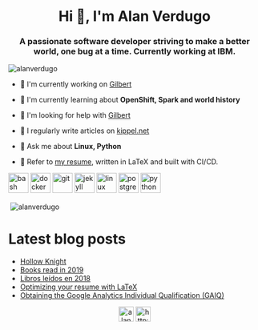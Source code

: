 <h1 align="center">Hi 👋, I'm Alan Verdugo</h1>
<h3 align="center">A passionate software developer striving to make a better world, one bug at a time. Currently working at IBM.</h3>

<p align="left">
    <img src="https://komarev.com/ghpvc/?username=alanverdugo" alt="alanverdugo" />
</p>

- 🔭 I'm currently working on [Gilbert](https://github.com/alanverdugo/gilbert)

- 🌱 I'm currently learning about **OpenShift, Spark and world history**

- 🤝 I'm looking for help with [Gilbert](https://github.com/alanverdugo/gilbert)

- 📝 I regularly write articles on [kippel.net](http://kippel.net/)

- 💬 Ask me about **Linux, Python**

- 📄 Refer to [my resume](https://github.com/alanverdugo/resume/blob/master/cv.pdf), written in LaTeX and built with CI/CD.

<p align="left">
<img src="https://www.vectorlogo.zone/logos/gnu_bash/gnu_bash-icon.svg" alt="bash" width="40" height="40"/>
<img src="https://devicons.github.io/devicon/devicon.git/icons/docker/docker-original-wordmark.svg" alt="docker" width="40" height="40"/>
<img src="https://www.vectorlogo.zone/logos/git-scm/git-scm-icon.svg" alt="git" width="40" height="40"/>
<img src="https://www.vectorlogo.zone/logos/jekyllrb/jekyllrb-icon.svg" alt="jekyll" width="40" height="40"/>
<img src="https://devicons.github.io/devicon/devicon.git/icons/linux/linux-original.svg" alt="linux" width="40" height="40"/>
<img src="https://devicons.github.io/devicon/devicon.git/icons/postgresql/postgresql-original-wordmark.svg" alt="postgresql" width="40" height="40"/>
<img src="https://devicons.github.io/devicon/devicon.git/icons/python/python-original.svg" alt="python" width="40" height="40"/></p>

<p>&nbsp;<img align="center" src="https://github-readme-stats.vercel.app/api?username=alanverdugo&show_icons=true" alt="alanverdugo" /></p>

# Latest blog posts

<!-- BLOG-POST-LIST:START -->
- [Hollow Knight](http://kippel.net/blog/hollow-knight)
- [Books read in 2019](http://kippel.net/blog/books-2019)
- [Libros leídos en 2018](http://kippel.net/blog/libros-2018)
- [Optimizing your resume with LaTeX](http://kippel.net/blog/resume-latex)
- [Obtaining the Google Analytics Individual Qualification (GAIQ)](http://kippel.net/blog/gaiq)
<!-- BLOG-POST-LIST:END -->

<p align="center">
<a href="https://linkedin.com/in/alanverdugo" target="blank"><img align="center" src="https://cdn.jsdelivr.net/npm/simple-icons@3.0.1/icons/linkedin.svg" alt="alanverdugo" height="30" width="30" /></a>
<a href="http://kippel.net/" target="blank"><img align="center" src="https://cdn.jsdelivr.net/npm/simple-icons@3.0.1/icons/rss.svg" alt="http://kippel.net/" height="30" width="30" /></a>
</p>

